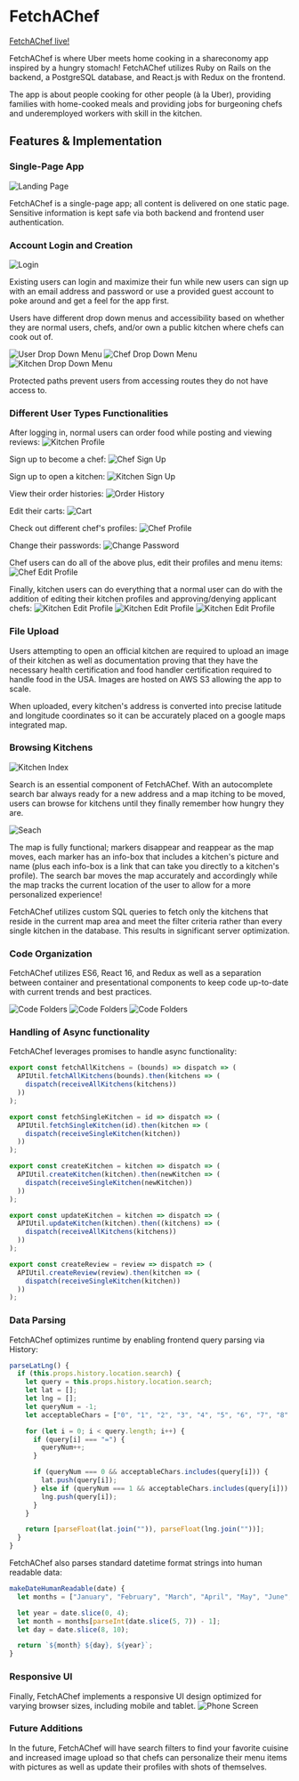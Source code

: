 # FetchAChef

[FetchAChef live!](http://fetchachef.com/)

FetchAChef is where Uber meets home cooking in a shareconomy app inspired by a hungry stomach! FetchAChef utilizes Ruby on Rails on the backend, a PostgreSQL database, and React.js with Redux on the frontend.

The app is about people cooking for other people (à la Uber), providing families with home-cooked meals and providing jobs for burgeoning chefs and underemployed workers with skill in the kitchen.

## Features & Implementation

### Single-Page App

![Landing Page](docs/LandingPage.png)

FetchAChef is a single-page app; all content is delivered on one static page. Sensitive information is kept safe via both backend and frontend user authentication.

### Account Login and Creation

![Login](docs/Login.png)

Existing users can login and maximize their fun while new users can sign up with an email address and password or use a provided guest account to poke around and get a feel for the app first.

Users have different drop down menus and accessibility based on whether they are normal users, chefs, and/or own a public kitchen where chefs can cook out of.

![User Drop Down Menu](docs/users_drop_down_menu.png)
![Chef Drop Down Menu](docs/chefs_drop_down_menu.png)
![Kitchen Drop Down Menu](docs/kitchen_drop_down_menu.png)

Protected paths prevent users from accessing routes they do not have access to.

### Different User Types Functionalities

After logging in, normal users can order food while posting and viewing reviews:
![Kitchen Profile](docs/kitchen_profile_page.png)

Sign up to become a chef:
![Chef Sign Up](docs/chef_sign_up.png)

Sign up to open a kitchen:
![Kitchen Sign Up](docs/kitchen_sign_up.png)

View their order histories:
![Order History](docs/order_history.png)

Edit their carts:
![Cart](docs/cart.png)

Check out different chef's profiles:
![Chef Profile](docs/chef_profile.png)

Change their passwords:
![Change Password](docs/change_password.png)

Chef users can do all of the above plus, edit their profiles and menu items:
![Chef Edit Profile](docs/chef_edit_profile.png)

Finally, kitchen users can do everything that a normal user can do with the addition of editing their kitchen profiles and approving/denying applicant chefs:
![Kitchen Edit Profile](docs/kitchen_edit_profile_1.png)
![Kitchen Edit Profile](docs/kitchen_edit_profile_2.png)
![Kitchen Edit Profile](docs/kitchen_edit_profile_3.png)

### File Upload

Users attempting to open an official kitchen are required to upload an image of their kitchen as well as documentation proving that they have the necessary health certification and food handler certification required to handle food in the USA. Images are hosted on AWS S3 allowing the app to scale.

When uploaded, every kitchen's address is converted into precise latitude and longitude coordinates so it can be accurately placed on a google maps integrated map.

### Browsing Kitchens

![Kitchen Index](docs/KitchenIndex.png)

Search is an essential component of FetchAChef. With an autocomplete search bar always ready for a new address and a map itching to be moved, users can browse for kitchens until they finally remember how hungry they are.

![Seach](docs/search.png)

The map is fully functional; markers disappear and reappear as the map moves, each marker has an info-box that includes a kitchen's picture and name (plus each info-box is a link that can take you directly to a kitchen's profile). The search bar moves the map accurately and accordingly while the map tracks the current location of the user to allow for a more personalized experience!

FetchAChef utilizes custom SQL queries to fetch only the kitchens that reside in the current map area and meet the filter criteria rather than every single kitchen in the database. This results in significant server optimization.

### Code Organization

FetchAChef utilizes ES6, React 16, and Redux as well as a separation between container and presentational components to keep code up-to-date with current trends and best practices.

![Code Folders](docs/code_folders_1.png)
![Code Folders](docs/code_folders_2.png)
![Code Folders](docs/code_folders_3.png)

### Handling of Async functionality

FetchAChef leverages promises to handle async functionality:

```javascript
export const fetchAllKitchens = (bounds) => dispatch => (
  APIUtil.fetchAllKitchens(bounds).then(kitchens => (
    dispatch(receiveAllKitchens(kitchens))
  ))
);

export const fetchSingleKitchen = id => dispatch => (
  APIUtil.fetchSingleKitchen(id).then(kitchen => (
    dispatch(receiveSingleKitchen(kitchen))
  ))
);

export const createKitchen = kitchen => dispatch => (
  APIUtil.createKitchen(kitchen).then(newKitchen => (
    dispatch(receiveSingleKitchen(newKitchen))
  ))
);

export const updateKitchen = kitchen => dispatch => (
  APIUtil.updateKitchen(kitchen).then((kitchens) => (
    dispatch(receiveAllKitchens(kitchens))
  ))
);

export const createReview = review => dispatch => (
  APIUtil.createReview(review).then(kitchen => (
    dispatch(receiveSingleKitchen(kitchen))
  ))
);
```

### Data Parsing

FetchAChef optimizes runtime by enabling frontend query parsing via History:

```javascript
parseLatLng() {
  if (this.props.history.location.search) {
    let query = this.props.history.location.search;
    let lat = [];
    let lng = [];
    let queryNum = -1;
    let acceptableChars = ["0", "1", "2", "3", "4", "5", "6", "7", "8", "9", ".", "-"];

    for (let i = 0; i < query.length; i++) {
      if (query[i] === "=") {
        queryNum++;
      }

      if (queryNum === 0 && acceptableChars.includes(query[i])) {
        lat.push(query[i]);
      } else if (queryNum === 1 && acceptableChars.includes(query[i])) {
        lng.push(query[i]);
      }
    }

    return [parseFloat(lat.join("")), parseFloat(lng.join(""))];
  }
}
```

FetchAChef also parses standard datetime format strings into human readable data:

```javascript
makeDateHumanReadable(date) {
  let months = ["January", "February", "March", "April", "May", "June", "July", "August", "September", "October", "November", "December"];

  let year = date.slice(0, 4);
  let month = months[parseInt(date.slice(5, 7)) - 1];
  let day = date.slice(8, 10);

  return `${month} ${day}, ${year}`;
}
```

### Responsive UI

Finally, FetchAChef implements a responsive UI design optimized for varying browser sizes, including mobile and tablet.
![Phone Screen](docs/phone_screen.jpg)

### Future Additions

In the future, FetchAChef will have search filters to find your favorite cuisine and increased image upload so that chefs can personalize their menu items with pictures as well as update their profiles with shots of themselves.
